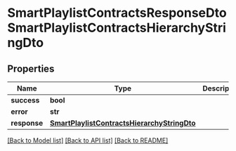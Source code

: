 # SmartPlaylistContractsResponseDtoSmartPlaylistContractsHierarchyStringDto

## Properties
Name | Type | Description | Notes
------------ | ------------- | ------------- | -------------
**success** | **bool** |  | [optional] 
**error** | **str** |  | [optional] 
**response** | [**SmartPlaylistContractsHierarchyStringDto**](SmartPlaylistContractsHierarchyStringDto.md) |  | [optional] 

[[Back to Model list]](../README.md#documentation-for-models) [[Back to API list]](../README.md#documentation-for-api-endpoints) [[Back to README]](../README.md)

